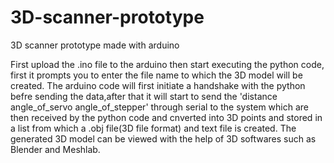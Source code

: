 # 3D-scanner-prototype
3D scanner prototype made with arduino

First upload the .ino file to the arduino then start executing the python code, first it prompts you to enter the file name to which the 3D model will be created.
The arduino code will first initiate a handshake with the python befre sending the data,after that it will start to send the 'distance angle_of_servo angle_of_stepper' through serial to the system which are then received by the python code and cnverted into 3D points and stored in a list from which a .obj file(3D file format) and text file is created.
The generated 3D model can be viewed with the help of 3D softwares such as Blender and Meshlab.
